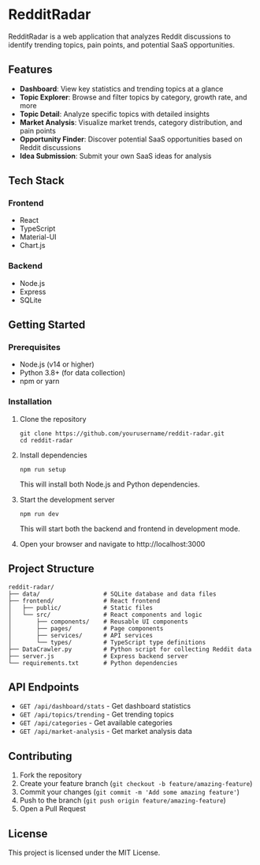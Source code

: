 # RedditRadar

RedditRadar is a web application that analyzes Reddit discussions to identify trending topics, pain points, and potential SaaS opportunities.

## Features

- **Dashboard**: View key statistics and trending topics at a glance
- **Topic Explorer**: Browse and filter topics by category, growth rate, and more
- **Topic Detail**: Analyze specific topics with detailed insights
- **Market Analysis**: Visualize market trends, category distribution, and pain points
- **Opportunity Finder**: Discover potential SaaS opportunities based on Reddit discussions
- **Idea Submission**: Submit your own SaaS ideas for analysis

## Tech Stack

### Frontend
- React
- TypeScript
- Material-UI
- Chart.js

### Backend
- Node.js
- Express
- SQLite

## Getting Started

### Prerequisites
- Node.js (v14 or higher)
- Python 3.8+ (for data collection)
- npm or yarn

### Installation

1. Clone the repository
   ```
   git clone https://github.com/yourusername/reddit-radar.git
   cd reddit-radar
   ```

2. Install dependencies
   ```
   npm run setup
   ```
   This will install both Node.js and Python dependencies.

3. Start the development server
   ```
   npm run dev
   ```
   This will start both the backend and frontend in development mode.

4. Open your browser and navigate to http://localhost:3000

## Project Structure

```
reddit-radar/
├── data/                  # SQLite database and data files
├── frontend/              # React frontend
│   ├── public/            # Static files
│   └── src/               # React components and logic
│       ├── components/    # Reusable UI components
│       ├── pages/         # Page components
│       ├── services/      # API services
│       └── types/         # TypeScript type definitions
├── DataCrawler.py         # Python script for collecting Reddit data
├── server.js              # Express backend server
└── requirements.txt       # Python dependencies
```

## API Endpoints

- `GET /api/dashboard/stats` - Get dashboard statistics
- `GET /api/topics/trending` - Get trending topics
- `GET /api/categories` - Get available categories
- `GET /api/market-analysis` - Get market analysis data

## Contributing

1. Fork the repository
2. Create your feature branch (`git checkout -b feature/amazing-feature`)
3. Commit your changes (`git commit -m 'Add some amazing feature'`)
4. Push to the branch (`git push origin feature/amazing-feature`)
5. Open a Pull Request

## License

This project is licensed under the MIT License. 